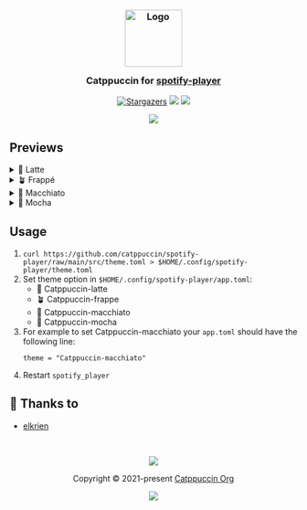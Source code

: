 <h3 align="center">
	<img src="https://raw.githubusercontent.com/catppuccin/catppuccin/main/assets/logos/exports/1544x1544_circle.png" width="100" alt="Logo"/><br/>
	<img src="https://raw.githubusercontent.com/catppuccin/catppuccin/main/assets/misc/transparent.png" height="30" width="0px"/>
	Catppuccin for <a href="https://github.com/aome510/spotify-player">spotify-player</a>
	<img src="https://raw.githubusercontent.com/catppuccin/catppuccin/main/assets/misc/transparent.png" height="30" width="0px"/>
</h3>
<p align="center">
    <a href="https://github.com/catppuccin/spotify-player/stargazers"><img alt="Stargazers" src="https://img.shields.io/github/stars/catppuccin/spotify-player?colorA=363a4f&colorB=b7bdf8&style=for-the-badge"></a>
    <a href="https://github.com/catppuccin/spotify-player/issues"><img src="https://img.shields.io/github/issues/catppuccin/spotify-player?colorA=363a4f&colorB=f5a97f&style=for-the-badge"></a>
    <a href="https://github.com/catppuccin/spotify-player/contributors"><img src="https://img.shields.io/github/contributors/catppuccin/spotify-player?colorA=363a4f&colorB=a6da95&style=for-the-badge"></a>
</p>

<p align="center">
  <img src="https://raw.githubusercontent.com/catppuccin/spotify-player/main/assets/cat-spotify-player.png"/>
</p>

## Previews

<details>
<summary>🌻 Latte</summary>
  <img src="https://raw.githubusercontent.com/catppuccin/spotify-player/main/assets/latte.png"/>
</details>
<details>
<summary>🪴 Frappé</summary>
  <img src="https://raw.githubusercontent.com/catppuccin/spotify-player/main/assets/frappe.png"/>
</details>
<details>
<summary>🌺 Macchiato</summary>
  <img src="https://raw.githubusercontent.com/catppuccin/spotify-player/main/assets/macchiato.png"/>
</details>
<details>
<summary>🌿 Mocha</summary>
  <img src="https://raw.githubusercontent.com/catppuccin/spotify-player/main/assets/mocha.png"/>
</details>

## Usage

1. `curl https://github.com/catppuccin/spotify-player/raw/main/src/theme.toml > $HOME/.config/spotify-player/theme.toml`
2. Set theme option in `$HOME/.config/spotify-player/app.toml`:
    - 🌻 Catppuccin-latte
    - 🪴 Catppuccin-frappe
    - 🌺 Catppuccin-macchiato
    - 🌿 Catppuccin-mocha
3. For example to set Catppuccin-macchiato your `app.toml` should have the following line:
    ```
    theme = "Catppuccin-macchiato"
    ```
4. Restart `spotify_player`

## 💝 Thanks to

-   [elkrien](https://github.com/elkrien)

&nbsp;

<p align="center"><img src="https://raw.githubusercontent.com/catppuccin/catppuccin/main/assets/footers/gray0_ctp_on_line.svg?sanitize=true" /></p>
<p align="center">Copyright &copy; 2021-present <a href="https://github.com/catppuccin" target="_blank">Catppuccin Org</a>
<p align="center"><a href="https://github.com/catppuccin/catppuccin/blob/main/LICENSE"><img src="https://img.shields.io/static/v1.svg?style=for-the-badge&label=License&message=MIT&logoColor=d9e0ee&colorA=363a4f&colorB=b7bdf8"/></a></p>
